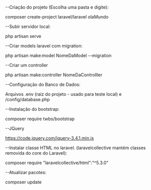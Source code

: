 
--Criação do projeto (Escolha uma pasta e digite):

composer create-project laravel/laravel olaMundo

--Subir servidor local:

php artisan serve

--Criar models laravel com migration:

php artisan make:model NomeDaModel --migration

--Criar um controller

php artisan make:controller NomeDaControlller

--Configuração do Banco de Dados:

Arquivos .env (raiz do projeto - usado para teste local) e /config/database.php

--Instalação do bootstrap:

composer require twbs/bootstrap

--JQuery

https://code.jquery.com/jquery-3.4.1.min.js

--Instalar classe HTML no laravel. (laravelcollective mantém classes removida do core do Laravel):

composer require "laravelcollective/html":"^5.3.0"

--Atualizar pacotes:

composer update
